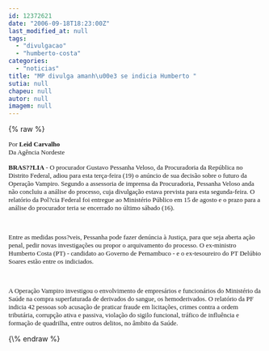 ```yaml
---
id: 12372621
date: "2006-09-18T18:23:00Z"
last_modified_at: null
tags:
  - "divulgacao"
  - "humberto-costa"
categories:
  - "noticias"
title: "MP divulga amanh\u00e3 se indicia Humberto "
sutia: null
chapeu: null
autor: null
imagem: null
---
```

{\% raw %}
<p><P></P></p>
<p><P><FONT face=Verdana size=2>Por <STRONG>Leid Carvalho <BR></STRONG>Da Agência Nordeste <BR></FONT></P></p>
<p><P><FONT face=\"Verdana, Arial, Helvetica, sans-serif\" size=2></p>
<p><P class=MsoNormal style=\"MARGIN: 0cm 0cm 0pt\"><FONT face=Verdana size=2><STRONG>BRAS??LIA</STRONG> - O procurador Gustavo Pessanha Veloso, da Procuradoria da República no Distrito Federal, adiou para esta terça-feira (19) o anúncio de sua decisão sobre o futuro da Operação Vampiro. Segundo a assessoria de imprensa da Procuradoria, Pessanha Veloso anda não concluiu a análise do processo, cuja divulgação estava prevista para esta segunda-feira. O relatório da Pol?cia Federal foi entregue ao Ministério Público em 15 de agosto e o prazo para a análise do procurador teria se encerrado no último sábado (16).</FONT></P></p>
<p><P class=MsoNormal style=\"MARGIN: 0cm 0cm 0pt\"><?xml:namespace prefix = o ns = \"urn:schemas-microsoft-com:office:office\" /><o:p><FONT face=Verdana size=2>&nbsp;</FONT></o:p></P></p>
<p><P class=MsoNormal style=\"MARGIN: 0cm 0cm 0pt\"><FONT face=Verdana size=2>Entre as medidas poss?veis, Pessanha pode fazer denúncia à Justiça, para que seja aberta ação penal, pedir novas investigações ou propor o arquivamento do processo. O ex-ministro Humberto Costa (PT) - candidato ao Governo de Pernambuco - e o ex-tesoureiro do PT Delúbio Soares estão entre os indiciados.</FONT></P></p>
<p><P class=MsoNormal style=\"MARGIN: 0cm 0cm 0pt\"><o:p><FONT face=Verdana size=2>&nbsp;</FONT></o:p></P></p>
<p><P class=MsoNormal style=\"MARGIN: 0cm 0cm 0pt\"><FONT face=Verdana size=2>A Operação Vampiro investigou o envolvimento de empresários e funcionários do Ministério da Saúde na compra superfaturada de derivados do sangue, os hemoderivados. O relatório da PF indicia 42 pessoas sob acusação de praticar fraude em licitações, crimes contra a ordem tributária, corrupção ativa e passiva, violação do sigilo funcional, tráfico de influência e formação de quadrilha, entre outros delitos, no âmbito da Saúde.</FONT></P></FONT> </p>
{\% endraw %}